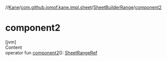 //[Kane](../../index.md)/[com.github.jomof.kane.impl.sheet](../index.md)/[SheetBuilderRange](index.md)/[component2](component2.md)



# component2  
[jvm]  
Content  
operator fun [component2](component2.md)(): [SheetRangeRef](../../com.github.jomof.kane.impl/-sheet-range-ref/index.md)  



